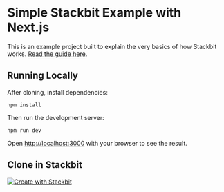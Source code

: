 # Simple Stackbit Example with Next.js

This is an example project built to explain the very basics of how Stackbit works. [Read the guide here](https://www.stackbit.com/docs/reference/examples/simple-nextjs/).

## Running Locally

After cloning, install dependencies:

    npm install

Then run the development server:

    npm run dev

Open [http://localhost:3000](http://localhost:3000) with your browser to see the result.

## Clone in Stackbit

[![Create with Stackbit](https://assets.stackbit.com/badge/create-with-stackbit.svg)](https://app.stackbit.com/create?theme=https://github.com/stackbithq/stackbit-theme-universal)
